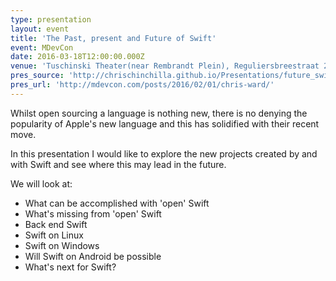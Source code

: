 ```yaml
---
type: presentation
layout: event
title: 'The Past, present and Future of Swift'
event: MDevCon
date: 2016-03-18T12:00:00.000Z
venue: 'Tuschinski Theater(near Rembrandt Plein), Reguliersbreestraat 26, Amsterdam.'
pres_source: 'http://chrischinchilla.github.io/Presentations/future_swift/mdevcon.html'
pres_url: 'http://mdevcon.com/posts/2016/02/01/chris-ward/'
---
```


Whilst open sourcing a language is nothing new, there is no denying the popularity of Apple's new language and this has solidified with their recent move.

In this presentation I would like to explore the new projects created by and with Swift and see where this may lead in the future.

We will look at:

- What can be accomplished with 'open' Swift
- What's missing from 'open' Swift
- Back end Swift
- Swift on Linux
- Swift on Windows
- Will Swift on Android be possible
- What's next for Swift?
